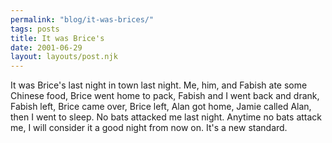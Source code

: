 ```yaml
---
permalink: "blog/it-was-brices/"
tags: posts
title: It was Brice's
date: 2001-06-29
layout: layouts/post.njk
---
```


It was Brice's last night in town last night. Me, him, and Fabish ate some Chinese food, Brice went home to pack, Fabish and I went back and drank, Fabish left, Brice came over, Brice left, Alan got home, Jamie called Alan, then I went to sleep. No bats attacked me last night. Anytime no bats attack me, I will consider it a good night from now on. It's a new standard.